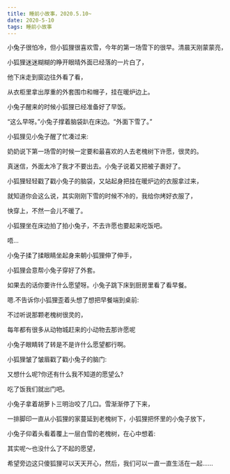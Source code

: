 ```yaml
---
title: 睡前小故事，2020.5.10~
date: 2020-5-10
tags: 睡前小故事
---
```


小兔子很怕冷，但小狐狸很喜欢雪，今年的第一场雪下的很早。清晨天刚蒙蒙亮，

小狐狸迷迷糊糊的睁开眼晴外面已经落的一片白了，<!-- more -->

他下床走到窗边往外看了看，

从衣柜里拿出厚重的外套围巾和帽子，挂在暖炉边上。

小兔子醒来的时候小狐狸已经准备好了早饭。

“这么早呀。”小兔子撑着脑袋趴在床边。“外面下雪了。”

小狐狸见小兔子醒了忙凑过来:

奶奶说下第一场雪的时候一定要和最喜欢的人去老槐树下许愿，很灵的。


真迷信，外面太冷了我才不要出去。小兔子说着又把被子裹好了。

小狐狸轻轻戳了戳小兔子的脑袋，又站起身把挂在暖炉边的衣服拿过来，

就知道你会这么说，其实刚刚下雪的时候不冷的，我给你烤好衣服了，

快穿上，不然一会儿不暖了。

小狐狸坐在床边拍了拍小兔子，不去许愿也要起来吃饭吧。

唔...

小兔子揉了揉眼睛坐起身来朝小狐狸伸了伸手，

小狐狸会意帮小兔子穿好了外套。


如果去的话你要许什么愿望呀。小兔子跳下床到厨房里看了看早餐。

嗯.不告诉你小狐狸歪着头想了想把早餐端到桌前:

不过听说那颗老槐树很灵的，

每年都有很多从动物城赶来的小动物去那许愿呢

小兔子眼睛转了转是不是许什么愿望都行啊。

小狐狸皱了皱眉戳了戳小兔子的脑门:

又想什么呢?你还有什么我不知道的愿望么?


吃了饭我们就出门吧。

小兔子拿着胡萝卜三明治咬了几口。雪渐渐停了下来，

一排脚印一直从小狐狸的家蔓延到老槐树下，小狐狸把怀里的小兔子放下，

小兔子仰着头看着覆上一层白雪的老槐树，在心中想着:

其实呢～也没什么了不起的愿望，

希望旁边这只傻狐狸可以天天开心，然后，我们可以一直一直生活在一起......